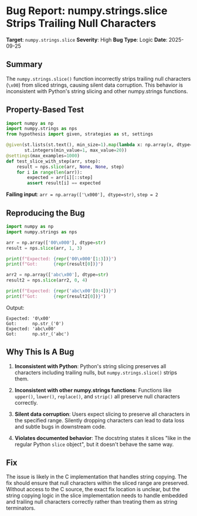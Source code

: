 # Bug Report: numpy.strings.slice Strips Trailing Null Characters

**Target**: `numpy.strings.slice`
**Severity**: High
**Bug Type**: Logic
**Date**: 2025-09-25

## Summary

The `numpy.strings.slice()` function incorrectly strips trailing null characters (`\x00`) from sliced strings, causing silent data corruption. This behavior is inconsistent with Python's string slicing and other numpy.strings functions.

## Property-Based Test

```python
import numpy as np
import numpy.strings as nps
from hypothesis import given, strategies as st, settings

@given(st.lists(st.text(), min_size=1).map(lambda x: np.array(x, dtype=str)),
       st.integers(min_value=1, max_value=20))
@settings(max_examples=1000)
def test_slice_with_step(arr, step):
    result = nps.slice(arr, None, None, step)
    for i in range(len(arr)):
        expected = arr[i][::step]
        assert result[i] == expected
```

**Failing input**: `arr = np.array(['\x000'], dtype=str)`, `step = 2`

## Reproducing the Bug

```python
import numpy as np
import numpy.strings as nps

arr = np.array(['00\x000'], dtype=str)
result = nps.slice(arr, 1, 3)

print(f"Expected: {repr('00\x000'[1:3])}")
print(f"Got:      {repr(result[0])}")

arr2 = np.array(['abc\x00'], dtype=str)
result2 = nps.slice(arr2, 0, 4)

print(f"Expected: {repr('abc\x00'[0:4])}")
print(f"Got:      {repr(result2[0])}")
```

Output:
```
Expected: '0\x00'
Got:      np.str_('0')
Expected: 'abc\x00'
Got:      np.str_('abc')
```

## Why This Is A Bug

1. **Inconsistent with Python**: Python's string slicing preserves all characters including trailing nulls, but `numpy.strings.slice()` strips them.

2. **Inconsistent with other numpy.strings functions**: Functions like `upper()`, `lower()`, `replace()`, and `strip()` all preserve null characters correctly.

3. **Silent data corruption**: Users expect slicing to preserve all characters in the specified range. Silently dropping characters can lead to data loss and subtle bugs in downstream code.

4. **Violates documented behavior**: The docstring states it slices "like in the regular Python `slice` object", but it doesn't behave the same way.

## Fix

The issue is likely in the C implementation that handles string copying. The fix should ensure that null characters within the sliced range are preserved. Without access to the C source, the exact fix location is unclear, but the string copying logic in the slice implementation needs to handle embedded and trailing null characters correctly rather than treating them as string terminators.